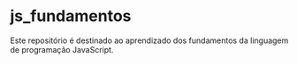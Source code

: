 # js_fundamentos
Este repositório é destinado ao aprendizado dos fundamentos da linguagem de programação JavaScript.
